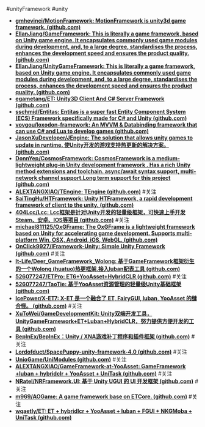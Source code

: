 #unityFramework #unity 
- **[gmhevinci/MotionFramework: MotionFramework is unity3d game framework. (github.com)](https://github.com/gmhevinci/MotionFramework)** 
- **[EllanJiang/GameFramework: This is literally a game framework, based on Unity game engine. It encapsulates commonly used game modules during development, and, to a large degree, standardises the process, enhances the development speed and ensures the product quality. (github.com)](https://github.com/EllanJiang/GameFramework)** 
- **[EllanJiang/UnityGameFramework: This is literally a game framework, based on Unity game engine. It encapsulates commonly used game modules during development, and, to a large degree, standardises the process, enhances the development speed and ensures the product quality. (github.com)](https://github.com/EllanJiang/UnityGameFramework)**
- **[egametang/ET: Unity3D Client And C# Server Framework (github.com)](https://github.com/egametang/ET)** 
- **[sschmid/Entitas: Entitas is a super fast Entity Component System (ECS) Framework specifically made for C# and Unity (github.com)](https://github.com/sschmid/Entitas)** 
- **[vovgou/loxodon-framework: An MVVM & Databinding framework that can use C# and Lua to develop games (github.com)](https://github.com/vovgou/loxodon-framework)** 
- **[JasonXuDeveloper/JEngine: The solution that allows unity games to update in runtime. 使Unity开发的游戏支持热更新的解决方案。 (github.com)](https://github.com/JasonXuDeveloper/JEngine)** 
- **[DonnYep/CosmosFramework: CosmosFramework is a medium-lightweight plug-in Unity development framework . Has a rich Unity method extensions and toolchain. async/await syntax support, multi-network channel support.Long term support for this project (github.com)](https://github.com/DonnYep/CosmosFramework#%E5%AF%BC%E8%88%AA)** 
- **[ALEXTANGXIAO/TEngine: TEngine (github.com)](https://github.com/ALEXTANGXIAO/TEngine)**
#关注
- **[SaiTingHu/HTFramework: Unity HTFramework, a rapid development framework of client to the unity. (github.com)](https://github.com/SaiTingHu/HTFramework)** 
- **[404Lcc/Lcc: Lcc框架是针对Unity开发的轻量级框架，可快速上手开发Steam、安卓、IOS等项目 (github.com)](https://github.com/404Lcc/Lcc)** 
#关注
- **[michael811125/OxGFrame: The OxGFrame is a lightweight framework based on Unity for accelerating game development. Supports multi-platform Win, OSX, Android, iOS, WebGL. (github.com)](https://github.com/michael811125/OxGFrame)** 
- **[OnClick9927/IFramework-Unity: Simple Unity Framework (github.com)](https://github.com/OnClick9927/IFramework-Unity)** 
#关注
- **[It-Life/Deer_GameFramework_Wolong: 基于GameFramework框架衍生的一个Wolong (huatuo)热更框架,接入luban配表工具 (github.com)](https://github.com/It-Life/Deer_GameFramework_Wolong)** 
- **[526077247/ETPro: ET6+YooAsset+HybridCLR (github.com)](https://github.com/526077247/ETPro)** 
#关注
- **[526077247/TaoTie: 基于YooAsset资源管理的轻量级Unity基础框架 (github.com)](https://github.com/526077247/TaoTie)** 
- **[IcePower/X-ET7: X-ET 是一个融合了 ET, FairyGUI, luban, YooAsset 的缝合怪。 (github.com)](https://github.com/IcePower/X-ET7)** 
#关注
- **[XuToWei/GameDevelopmentKit: Unity双端开发工具，UnityGameFramework+ET+Luban+HybridCLR，努力提供方便开发的工具 (github.com)](https://github.com/XuToWei/GameDevelopmentKit)** 
- **[BepInEx/BepInEx：Unity / XNA游戏补丁程序和插件框架 (github.com)](https://github.com/BepInEx/BepInEx)** 
#关注
- **[Lordofduct/SpacePuppy-unity-framework-4.0 (github.com)](https://github.com/lordofduct/spacepuppy-unity-framework-4.0)** 
#关注
- **[UnioGame/UniModules (github.com)](https://github.com/UnioGame/UniModules)**
#关注
- **[ALEXTANGXIAO/GameFramework-at-YooAsset: GameFramework +luban + hybridclr + YooAsset + UniTask (github.com)](https://github.com/ALEXTANGXIAO/GameFramework-at-YooAsset)** 
#关注
- **[NRatel/NRFramework.UI: 基于 Unity UGUI 的 UI 开发框架 (github.com)](https://github.com/NRatel/NRFramework.UI)** 
#关注
- **[m969/AOGame: A game framework base on ETCore. (github.com)](https://github.com/m969/AOGame)**
#关注 
- **[wqaetly/ET: ET + hybridlcr + YooAsset + luban + FGUI + NKGMoba + UniTask (github.com)](https://github.com/wqaetly/ET)** 
 

